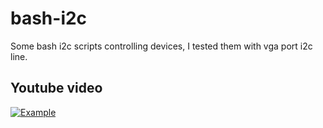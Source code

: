# bash-i2c
Some bash i2c scripts controlling devices, I tested them with vga port i2c line.

## Youtube video

[![Example](https://i.ytimg.com/vi/QNusW8ujRdU/hqdefault.jpg?sqp=-oaymwEZCPYBEIoBSFXyq4qpAwsIARUAAIhCGAFwAQ==&rs=AOn4CLCN36D5gn2sMG75yN7BEBQK0mgR9w.png)](https://youtu.be/QNusW8ujRdU "WathLed Video")
